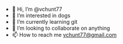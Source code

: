 - 👋 Hi, I’m @vchunt77
- 👀 I’m interested in dogs
- 🌱 I’m currently learning git
- 💞️ I’m looking to collaborate on anything
- 📫 How to reach me vchunt77@gmail.com

<!---
vchunt77/vchunt77 is a ✨ special ✨ repository because its `README.md` (this file) appears on your GitHub profile.
You can click the Preview link to take a look at your changes.
--->
